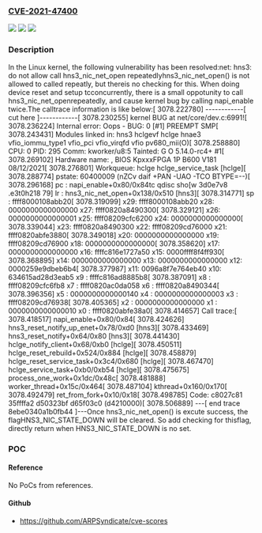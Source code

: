 ### [CVE-2021-47400](https://cve.mitre.org/cgi-bin/cvename.cgi?name=CVE-2021-47400)
![](https://img.shields.io/static/v1?label=Product&message=Linux&color=blue)
![](https://img.shields.io/static/v1?label=Version&message=e888402789b9%3C%205a31d4e73ada%20&color=brighgreen)
![](https://img.shields.io/static/v1?label=Vulnerability&message=n%2Fa&color=brighgreen)

### Description

In the Linux kernel, the following vulnerability has been resolved:net: hns3: do not allow call hns3_nic_net_open repeatedlyhns3_nic_net_open() is not allowed to called repeatly, but thereis no checking for this. When doing device reset and setup tcconcurrently, there is a small oppotunity to call hns3_nic_net_openrepeatedly, and cause kernel bug by calling napi_enable twice.The calltrace information is like below:[ 3078.222780] ------------[ cut here ]------------[ 3078.230255] kernel BUG at net/core/dev.c:6991![ 3078.236224] Internal error: Oops - BUG: 0 [#1] PREEMPT SMP[ 3078.243431] Modules linked in: hns3 hclgevf hclge hnae3 vfio_iommu_type1 vfio_pci vfio_virqfd vfio pv680_mii(O)[ 3078.258880] CPU: 0 PID: 295 Comm: kworker/u8:5 Tainted: G           O      5.14.0-rc4+ #1[ 3078.269102] Hardware name:  , BIOS KpxxxFPGA 1P B600 V181 08/12/2021[ 3078.276801] Workqueue: hclge hclge_service_task [hclge][ 3078.288774] pstate: 60400009 (nZCv daif +PAN -UAO -TCO BTYPE=--)[ 3078.296168] pc : napi_enable+0x80/0x84tc qdisc sho[w  3d0e7v8 .e3t0h218 79] lr : hns3_nic_net_open+0x138/0x510 [hns3][ 3078.314771] sp : ffff8000108abb20[ 3078.319099] x29: ffff8000108abb20 x28: 0000000000000000 x27: ffff0820a8490300[ 3078.329121] x26: 0000000000000001 x25: ffff08209cfc6200 x24: 0000000000000000[ 3078.339044] x23: ffff0820a8490300 x22: ffff08209cd76000 x21: ffff0820abfe3880[ 3078.349018] x20: 0000000000000000 x19: ffff08209cd76900 x18: 0000000000000000[ 3078.358620] x17: 0000000000000000 x16: ffffc816e1727a50 x15: 0000ffff8f4ff930[ 3078.368895] x14: 0000000000000000 x13: 0000000000000000 x12: 0000259e9dbeb6b4[ 3078.377987] x11: 0096a8f7e764eb40 x10: 634615ad28d3eab5 x9 : ffffc816ad8885b8[ 3078.387091] x8 : ffff08209cfc6fb8 x7 : ffff0820ac0da058 x6 : ffff0820a8490344[ 3078.396356] x5 : 0000000000000140 x4 : 0000000000000003 x3 : ffff08209cd76938[ 3078.405365] x2 : 0000000000000000 x1 : 0000000000000010 x0 : ffff0820abfe38a0[ 3078.414657] Call trace:[ 3078.418517]  napi_enable+0x80/0x84[ 3078.424626]  hns3_reset_notify_up_enet+0x78/0xd0 [hns3][ 3078.433469]  hns3_reset_notify+0x64/0x80 [hns3][ 3078.441430]  hclge_notify_client+0x68/0xb0 [hclge][ 3078.450511]  hclge_reset_rebuild+0x524/0x884 [hclge][ 3078.458879]  hclge_reset_service_task+0x3c4/0x680 [hclge][ 3078.467470]  hclge_service_task+0xb0/0xb54 [hclge][ 3078.475675]  process_one_work+0x1dc/0x48c[ 3078.481888]  worker_thread+0x15c/0x464[ 3078.487104]  kthread+0x160/0x170[ 3078.492479]  ret_from_fork+0x10/0x18[ 3078.498785] Code: c8027c81 35ffffa2 d50323bf d65f03c0 (d4210000)[ 3078.506889] ---[ end trace 8ebe0340a1b0fb44 ]---Once hns3_nic_net_open() is excute success, the flagHNS3_NIC_STATE_DOWN will be cleared. So add checking for thisflag, directly return when HNS3_NIC_STATE_DOWN is no set.

### POC

#### Reference
No PoCs from references.

#### Github
- https://github.com/ARPSyndicate/cve-scores

